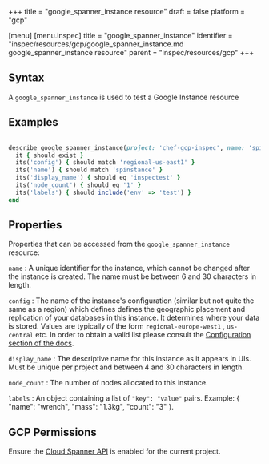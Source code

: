 +++
title = "google_spanner_instance resource"
draft = false
platform = "gcp"

[menu]
  [menu.inspec]
    title = "google_spanner_instance"
    identifier = "inspec/resources/gcp/google_spanner_instance.md google_spanner_instance resource"
    parent = "inspec/resources/gcp"
+++

## Syntax

A `google_spanner_instance` is used to test a Google Instance resource

## Examples

```ruby

describe google_spanner_instance(project: 'chef-gcp-inspec', name: 'spinstance', config: 'regional-us-east1') do
  it { should exist }
  its('config') { should match 'regional-us-east1' }
  its('name') { should match 'spinstance' }
  its('display_name') { should eq 'inspectest' }
  its('node_count') { should eq '1' }
  its('labels') { should include('env' => 'test') }
end
```

## Properties

Properties that can be accessed from the `google_spanner_instance` resource:

`name`
: A unique identifier for the instance, which cannot be changed after the instance is created. The name must be between 6 and 30 characters in length.

`config`
: The name of the instance's configuration (similar but not quite the same as a region) which defines defines the geographic placement and replication of your databases in this instance. It determines where your data is stored. Values are typically of the form `regional-europe-west1` , `us-central` etc. In order to obtain a valid list please consult the [Configuration section of the docs](https://cloud.google.com/spanner/docs/instances).

`display_name`
: The descriptive name for this instance as it appears in UIs. Must be unique per project and between 4 and 30 characters in length.

`node_count`
: The number of nodes allocated to this instance.

`labels`
: An object containing a list of `"key": "value"` pairs. Example: { "name": "wrench", "mass": "1.3kg", "count": "3" }.

## GCP Permissions

Ensure the [Cloud Spanner API](https://console.cloud.google.com/apis/library/spanner.googleapis.com/) is enabled for the current project.
